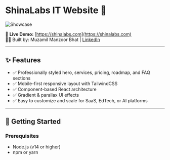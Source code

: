 # ShinaLabs IT Website 🚀

![Showcase](https://i.ibb.co/2y7hTzr/Screenshot-2024-05-19-232554.png)


🔗 **Live Demo:** [https://shinalabs.com](https://shinalabs.com)  
👨‍💻 Built by: Muzamil Manzoor Bhat | [LinkedIn](https://linkedin.com/in/muzamil-manzoor-513008182)

---

## ✨ Features

- ✅ Professionally styled hero, services, pricing, roadmap, and FAQ sections  
- ✅ Mobile-first responsive layout with TailwindCSS  
- ✅ Component-based React architecture  
- ✅ Gradient & parallax UI effects  
- ✅ Easy to customize and scale for SaaS, EdTech, or AI platforms

---

## 🚀 Getting Started

### Prerequisites
- Node.js (v14 or higher)
- npm or yarn



